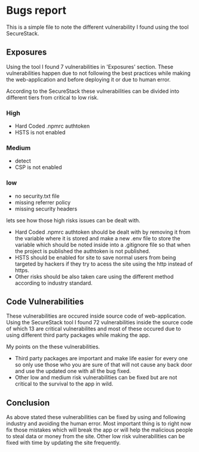 # Bugs report
This is a simple file to note the different vulnerability I found using the tool SecureStack.

## Exposures
Using the tool I found 7 vulnerabilities in 'Exposures' section. These vulnerabilities happen due to not following the best practices while making the web-application and before deploying it or due to human error.

According to the SecureStack these vulnerabilities can be divided into
different tiers from critical to low risk.

### High
- Hard Coded .npmrc authtoken
- HSTS is not enabled

### Medium
- detect
- CSP is not enabled

### low
- no security.txt file
- missing referrer policy
- missing security headers

lets see how those high risks issues can be dealt with.

- Hard  Coded .npmrc authtoken should be dealt with by removing it from the variable where it is stored and make a new .env file to store the variable which should be noted inside into a .gitignore file so that when the project is published the authtoken is not published.
- HSTS should be enabled for site to save normal users from being targeted by hackers if they try to acess the site using the http instead of https.
- Other risks should be also taken care using the different method according to industry standard.

## Code Vulnerabilities
These vulnerabilities are occured inside source code of web-application. Using the SecureStack tool I found 72 vulnerabilities inside the source code of which 13 are critical vulnerabilites and most of these occured due to using different third party packages while making the app.

My points on the these vulnerabilities.
- Third party packages are important and make life easier for every one so only use those who you are sure of that will not cause any back door and use the updated one with all the bug fixed.
- Other low and medium risk vulnerabilities can be fixed but are not critical to the survival to the app in wild.


## Conclusion
As above stated these vulnerabilities can be fixed by using and following industry and avoiding the human error. Most important thing is to right now fix those mistakes which will break the app or will help the malicious people to steal data or money from the site. Other low risk vulnerabilities can be fixed with time by updating the site frequently.
